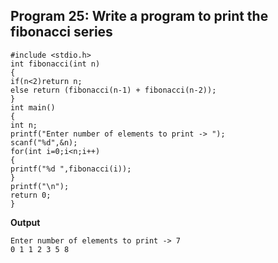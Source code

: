 ## Program 25: Write a program to print the fibonacci series
```
#include <stdio.h>
int fibonacci(int n)
{
if(n<2)return n;
else return (fibonacci(n-1) + fibonacci(n-2));
}
int main()
{
int n;
printf("Enter number of elements to print -> ");
scanf("%d",&n);
for(int i=0;i<n;i++)
{
printf("%d ",fibonacci(i));
}
printf("\n");
return 0;
}
```

**Output**
```
Enter number of elements to print -> 7
0 1 1 2 3 5 8
```
